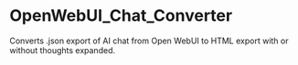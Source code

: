 # OpenWebUI_Chat_Converter
Converts .json export of AI chat from Open WebUI to HTML export with or without thoughts expanded.
